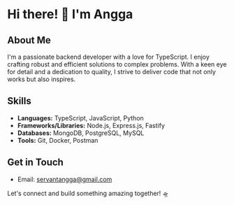 # Hi there! 👋 I'm Angga

## About Me
I'm a passionate backend developer with a love for TypeScript. I enjoy crafting robust and efficient solutions to complex problems. With a keen eye for detail and a dedication to quality, I strive to deliver code that not only works but also inspires.

## Skills
- **Languages:** TypeScript, JavaScript, Python
- **Frameworks/Libraries:** Node.js, Express.js, Fastify
- **Databases:** MongoDB, PostgreSQL, MySQL
- **Tools:** Git, Docker, Postman

## Get in Touch
- Email: [servantangga@gmail.com](mailto:servantangga@gmail.com)

Let's connect and build something amazing together! 🛸
